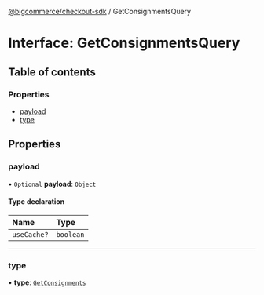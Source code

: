[@bigcommerce/checkout-sdk](../README.md) / GetConsignmentsQuery

# Interface: GetConsignmentsQuery

## Table of contents

### Properties

- [payload](GetConsignmentsQuery.md#payload)
- [type](GetConsignmentsQuery.md#type)

## Properties

### payload

• `Optional` **payload**: `Object`

#### Type declaration

| Name | Type |
| :------ | :------ |
| `useCache?` | `boolean` |

___

### type

• **type**: [`GetConsignments`](../enums/ExtensionQueryType.md#getconsignments)
